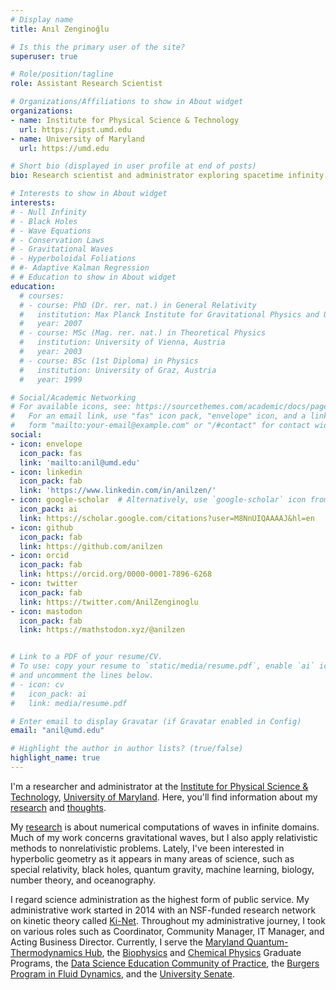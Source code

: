 ```yaml
---
# Display name
title: Anıl Zenginoğlu

# Is this the primary user of the site?
superuser: true

# Role/position/tagline
role: Assistant Research Scientist

# Organizations/Affiliations to show in About widget
organizations:
- name: Institute for Physical Science & Technology
  url: https://ipst.umd.edu
- name: University of Maryland
  url: https://umd.edu

# Short bio (displayed in user profile at end of posts)
bio: Research scientist and administrator exploring spacetime infinity.

# Interests to show in About widget
interests:
# - Null Infinity
# - Black Holes
# - Wave Equations
# - Conservation Laws
# - Gravitational Waves
# - Hyperboloidal Foliations
# #- Adaptive Kalman Regression
# # Education to show in About widget
education:
  # courses:
  # - course: PhD (Dr. rer. nat.) in General Relativity
  #   institution: Max Planck Institute for Gravitational Physics and University of Potsdam, Germany 
  #   year: 2007
  # - course: MSc (Mag. rer. nat.) in Theoretical Physics
  #   institution: University of Vienna, Austria
  #   year: 2003
  # - course: BSc (1st Diploma) in Physics
  #   institution: University of Graz, Austria
  #   year: 1999

# Social/Academic Networking
# For available icons, see: https://sourcethemes.com/academic/docs/page-builder/#icons
#   For an email link, use "fas" icon pack, "envelope" icon, and a link in the
#   form "mailto:your-email@example.com" or "/#contact" for contact widget.
social:
- icon: envelope
  icon_pack: fas
  link: 'mailto:anil@umd.edu'
- icon: linkedin
  icon_pack: fab
  link: 'https://www.linkedin.com/in/anilzen/'
- icon: google-scholar  # Alternatively, use `google-scholar` icon from `ai` icon pack
  icon_pack: ai
  link: https://scholar.google.com/citations?user=M8NnUIQAAAAJ&hl=en
- icon: github
  icon_pack: fab
  link: https://github.com/anilzen
- icon: orcid
  icon_pack: fab
  link: https://orcid.org/0000-0001-7896-6268
- icon: twitter
  icon_pack: fab
  link: https://twitter.com/AnilZenginoglu
- icon: mastodon
  icon_pack: fab
  link: https://mathstodon.xyz/@anilzen


# Link to a PDF of your resume/CV.
# To use: copy your resume to `static/media/resume.pdf`, enable `ai` icons in `params.toml`, 
# and uncomment the lines below.
# - icon: cv
#   icon_pack: ai
#   link: media/resume.pdf

# Enter email to display Gravatar (if Gravatar enabled in Config)
email: "anil@umd.edu"

# Highlight the author in author lists? (true/false)
highlight_name: true
---
```

I'm a researcher and administrator at the [Institute for Physical Science & Technology](https://ipst.umd.edu), [University of Maryland](https://umd.edu). Here, you'll find information about my [research](publication/) and [thoughts](post/). 

My [research](publication/) is about numerical computations of waves in infinite domains. Much of my work concerns gravitational waves, but I also apply relativistic methods to nonrelativistic problems. Lately, I've been interested in hyperbolic geometry as it appears in many areas of science, such as special relativity, black holes, quantum gravity, machine learning, biology, number theory, and oceanography. 

I regard science administration as the highest form of public service. <!-- and enjoy bringing researchers together in thematically focused but geographically distributed networks --> My administrative work started in 2014 with an NSF-funded research network on kinetic theory called [Ki-Net](https://www.ki-net.umd.edu/). Throughout my administrative journey, I took on various roles such as Coordinator, Community Manager, IT Manager, and Acting Business Director. Currently, I serve the [Maryland Quantum-Thermodynamics Hub](https://qtd-hub.umd.edu), the [Biophysics](https://ipst.umd.edu/graduate-programs/biophysics) and [Chemical Physics](https://ipst.umd.edu/graduate-programs/chemical-physics) Graduate Programs, the [Data Science Education Community of Practice](https://dsecop.org), the [Burgers Program in Fluid Dynamics](https://ipst.umd.edu/research/burgers), and the [University Senate](https://www.senate.umd.edu/).

<!-- the research program for undergraduates [TREND](https://ireap.umd.edu/trend) -->